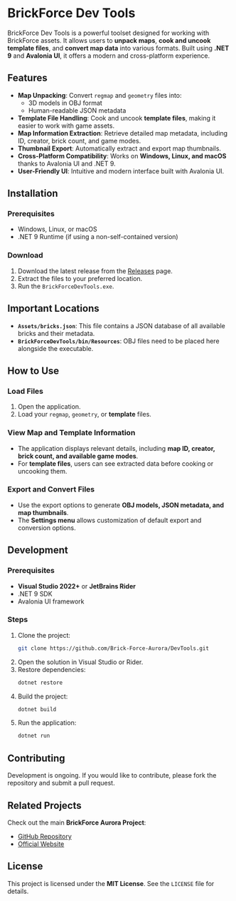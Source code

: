 # BrickForce Dev Tools

BrickForce Dev Tools is a powerful toolset designed for working with BrickForce assets. It allows users to **unpack maps**, **cook and uncook template files**, and **convert map data** into various formats. Built using **.NET 9** and **Avalonia UI**, it offers a modern and cross-platform experience.

## Features
- **Map Unpacking**: Convert `regmap` and `geometry` files into:
  - 3D models in OBJ format
  - Human-readable JSON metadata
- **Template File Handling**: Cook and uncook **template files**, making it easier to work with game assets.
- **Map Information Extraction**: Retrieve detailed map metadata, including ID, creator, brick count, and game modes.
- **Thumbnail Export**: Automatically extract and export map thumbnails.
- **Cross-Platform Compatibility**: Works on **Windows, Linux, and macOS** thanks to Avalonia UI and .NET 9.
- **User-Friendly UI**: Intuitive and modern interface built with Avalonia UI.

## Installation
### Prerequisites
- Windows, Linux, or macOS
- .NET 9 Runtime (if using a non-self-contained version)

### Download
1. Download the latest release from the [Releases](https://github.com/Brick-Force-Aurora/DevTools/releases) page.
2. Extract the files to your preferred location.
3. Run the `BrickForceDevTools.exe`.

## Important Locations
- **`Assets/bricks.json`**: This file contains a JSON database of all available bricks and their metadata.
- **`BrickForceDevTools/bin/Resources`**: OBJ files need to be placed here alongside the executable.

## How to Use
### Load Files
1. Open the application.
2. Load your `regmap`, `geometry`, or **template** files.

### View Map and Template Information
- The application displays relevant details, including **map ID, creator, brick count, and available game modes**.
- For **template files**, users can see extracted data before cooking or uncooking them.

### Export and Convert Files
- Use the export options to generate **OBJ models, JSON metadata, and map thumbnails**.
- The **Settings menu** allows customization of default export and conversion options.

## Development
### Prerequisites
- **Visual Studio 2022+** or **JetBrains Rider**
- .NET 9 SDK
- Avalonia UI framework

### Steps
1. Clone the project:
   ```sh
   git clone https://github.com/Brick-Force-Aurora/DevTools.git
   ```
2. Open the solution in Visual Studio or Rider.
3. Restore dependencies:
   ```sh
   dotnet restore
   ```
4. Build the project:
   ```sh
   dotnet build
   ```
5. Run the application:
   ```sh
   dotnet run
   ```

## Contributing
Development is ongoing. If you would like to contribute, please fork the repository and submit a pull request.

## Related Projects
Check out the main **BrickForce Aurora Project**:
- [GitHub Repository](https://github.com/Brick-Force-Aurora)
- [Official Website](https://brick-force-aurora.github.io/Website/)

## License
This project is licensed under the **MIT License**. See the `LICENSE` file for details.

